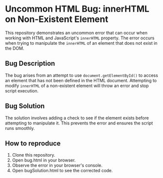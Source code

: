 # Uncommon HTML Bug: innerHTML on Non-Existent Element

This repository demonstrates an uncommon error that can occur when working with HTML and JavaScript's `innerHTML` property. The error occurs when trying to manipulate the `innerHTML` of an element that does not exist in the DOM.

## Bug Description

The bug arises from an attempt to use `document.getElementById()` to access an element that has not been defined in the HTML document. Attempting to modify `innerHTML` of a non-existent element will throw an error and stop script execution.

## Bug Solution

The solution involves adding a check to see if the element exists before attempting to manipulate it.  This prevents the error and ensures the script runs smoothly.

## How to reproduce
1. Clone this repository.
2. Open bug.html in your browser. 
3. Observe the error in your browser's console.
4. Open bugSolution.html to see the corrected code.